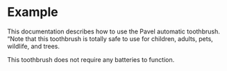 # Example
This documentation describes how to use the Pavel automatic
toothbrush.  
“Note that this toothbrush is totally safe to use for children,
adults, pets, wildlife, and trees.

This toothbrush does not require any batteries to function.